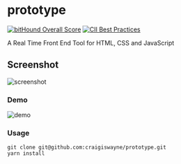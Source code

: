 # prototype 

[![bitHound Overall Score](https://www.bithound.io/github/craigiswayne/prototype/badges/score.svg)](https://www.bithound.io/github/craigiswayne/prototype)  [![CII Best Practices](https://bestpractices.coreinfrastructure.org/projects/261/badge)](https://bestpractices.coreinfrastructure.org/projects/261)

A Real Time Front End Tool for HTML, CSS and JavaScript

## Screenshot

![screenshot](https://github.com/craigiswayne/prototype/wiki/images/screenshot.png)

### Demo

![demo](https://github.com/craigiswayne/prototype/wiki/images/demo.gif)

### Usage

```
git clone git@github.com:craigiswayne/prototype.git
yarn install
```